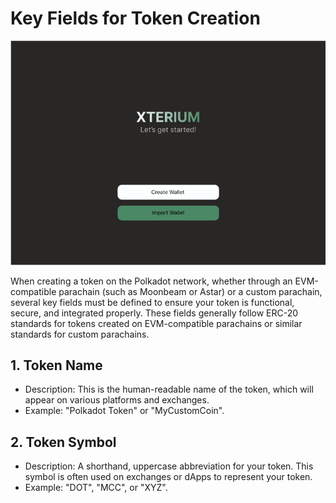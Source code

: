 # Key Fields for Token Creation

<img src="/assets/XTERIUM-Landing.png" alt="XTERIUM-Landing" widht="300px">

When creating a token on the Polkadot network, whether through an EVM-compatible parachain (such as Moonbeam or Astar) or a custom parachain, several key fields must be defined to ensure your token is functional, secure, and integrated properly. These fields generally follow ERC-20 standards for tokens created on EVM-compatible parachains or similar standards for custom parachains.

## 1. Token Name
-  Description: This is the human-readable name of the token, which will appear on various platforms and exchanges.
-  Example: "Polkadot Token" or "MyCustomCoin".

## 2. Token Symbol
-  Description: A shorthand, uppercase abbreviation for your token. This symbol is often used on exchanges or dApps to represent your token.
-  Example: "DOT", "MCC", or "XYZ".
